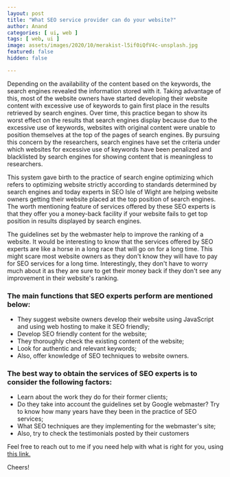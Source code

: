 ```yaml
---
layout: post
title: "What SEO service provider can do your website?"
author: Anand
categories: [ ui, web ]
tags: [ web, ui ]
image: assets/images/2020/10/merakist-l5if0iQfV4c-unsplash.jpg
featured: false
hidden: false

---
```




Depending on the availability of the content based on the keywords, the search engines revealed the information stored with it.  Taking advantage of this, most of the website owners have started developing their website content with excessive use of keywords to gain first place in the results retrieved by search engines.  Over time, this practice began to show its worst effect on the results that search engines display because due to the excessive use of keywords, websites with original content were unable to position themselves at the top of the pages of search engines.  By pursuing this concern by the researchers, search engines have set the criteria under which websites for excessive use of keywords have been penalized and blacklisted by search engines for showing content that is meaningless to researchers.
 
This system gave birth to the practice of search engine optimizing which refers to optimizing website strictly according to standards determined by search engines and today experts in SEO Isle of Wight are helping website owners getting their website placed at the top position of search engines.  The worth mentioning feature of services offered by these SEO experts is that they offer you a money-back facility if your website fails to get top position in results displayed by search engines.

The guidelines set by the webmaster help to improve the ranking of a website.  It would be interesting to know that the services offered by SEO experts are like a horse in a long race that will go on for a long time.  This might scare most website owners as they don't know they will have to pay for SEO services for a long time.  Interestingly, they don't have to worry much about it as they are sure to get their money back if they don't see any improvement in their website's ranking.

### The main functions that SEO experts perform are mentioned below: 

- They suggest website owners develop their website using JavaScript and using web hosting to make it SEO friendly;  
- Develop SEO friendly content for the website;
- They thoroughly check the existing content of the website;
- Look for authentic and relevant keywords;
- Also, offer knowledge of SEO techniques to website owners.


### The best way to obtain the services of SEO experts is to consider the following factors: 

- Learn about the work they do for their former clients;
- Do they take into account the guidelines set by Google webmaster? Try to know how many years have they been in the practice of SEO services;
- What SEO techniques are they implementing for the webmaster's site;
- Also, try to check the testimonials posted by their customers 





 



Feel free to reach out to me if you need help with what is right for you, using <a href="https://www.calendly.com/ahyconsulting/book" target="\_blank">this link.</a>

Cheers!






